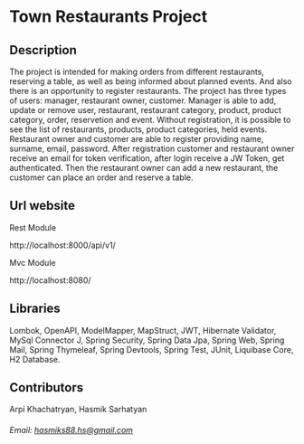 # Town Restaurants Project

## Description

The project is intended for making orders from different restaurants, reserving a table, as well as being informed about planned events. And also there is an opportunity to register restaurants. The project has three types of users: manager, restaurant owner, customer. Manager is able to add, update or remove user, restaurant, restaurant category, product, product category, order, reservetion and event. Without registration, it is possible to see the list of restaurants, products, product categories, held events. Restaurant owner and customer are able to register providing name, surname, email, password. After registration customer and restaurant owner receive an email for token verification, after login receive a JW Token, get authenticated. Then the restaurant owner can add a new restaurant, the customer can place an order and reserve a table.



## Url website

Rest Module

http://localhost:8000/api/v1/

Mvc Module

http://localhost:8080/

## Libraries
Lombok, OpenAPI, ModelMapper, MapStruct, JWT, Hibernate Validator, MySql Connector J, Spring Security, Spring Data Jpa, Spring Web, Spring Mail, Spring Thymeleaf, Spring Devtools, Spring Test, JUnit, Liquibase Core, H2 Database.

## Contributors
Arpi Khachatryan,
Hasmik Sarhatyan

###### Email: hasmiks88.hs@gmail.com
